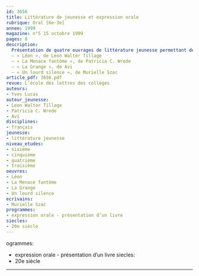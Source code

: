 ```yaml
---
id: 3656
title: Littérature de jeunesse et expression orale 
rubrique: Oral [6e-3e]
annee: 1999
magazine: n°5 15 octobre 1999
pages: 8
description: 
  Présentation de quatre ouvrages de littérature jeunesse permettant de travailler l’expression orale :
  – « Léon », de Leon Walter Tillage
  – « La Menace fantôme », de Patricia C. Wrede
  – « La Grange », de Avi
  – « Un lourd silence », de Murielle Szac
article_pdf: 3656.pdf
revue: L’école des lettres des collèges
auteurs:
- Yves Lucas
auteur_jeunesse:
- Leon Walter Tillage
- Patricia C. Wrede
- Avi
disciplines:
- français
jeunesse:
- littérature jeunesse
niveau_etudes:
- sixième
- cinquième
- quatrième
- troisième
oeuvres:
- Léon
- La Menace fantôme
- La Grange
- Un lourd silence
ecrivains:
- Murielle Szac
programmes:
- expression orale - présentation d’un livre
siecles:
- 20e siècle
---
```

ogrammes:
- expression orale - présentation d’un livre
siecles:
- 20e siècle
---
